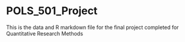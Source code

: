 # POLS_501_Project
This is the data and R markdown file for the final project completed for Quantitative Research Methods
